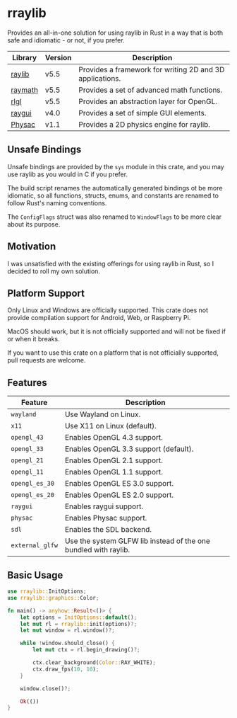# rraylib

Provides an all-in-one solution for using raylib in Rust in a way that is both safe and idiomatic - or not, if you prefer.

| Library                                                          | Version | Description                                              |
|------------------------------------------------------------------|---------|----------------------------------------------------------|
| [raylib](https://github.com/raysan5/raylib/releases/tag/5.5)     | v5.5    | Provides a framework for writing 2D and 3D applications. |
| [raymath](https://github.com/raysan5/raylib/releases/tag/5.5)    | v5.5    | Provides a set of advanced math functions.               |
| [rlgl](https://github.com/raysan5/raylib/releases/tag/5.5)       | v5.5    | Provides an abstraction layer for OpenGL.                |
| [raygui](https://github.com/raysan5/raygui/releases/tag/4.0)     | v4.0    | Provides a set of simple GUI elements.                   |
| [Physac](https://github.com/victorfisac/Physac/releases/tag/1.1) | v1.1    | Provides a 2D physics engine for raylib.                 |

## Unsafe Bindings

Unsafe bindings are provided by the `sys` module in this crate, and you may use raylib as you would in C if you prefer.

The build script renames the automatically generated bindings ot be more idiomatic, so all functions, structs, enums, and constants are renamed to follow Rust's naming conventions.

The `ConfigFlags` struct was also renamed to `WindowFlags` to be more clear about its purpose.

## Motivation

I was unsatisfied with the existing offerings for using raylib in Rust, so I decided to roll my own solution.

## Platform Support

Only Linux and Windows are officially supported. This crate does not provide compilation support for Android, Web, or Raspberry Pi.

MacOS should work, but it is not officially supported and will not be fixed if or when it breaks.

If you want to use this crate on a platform that is not officially supported, pull requests are welcome.

## Features

| Feature         | Description                                                     |
|-----------------|-----------------------------------------------------------------|
| `wayland`       | Use Wayland on Linux.                                           |
| `x11`           | Use X11 on Linux (default).                                     |
| `opengl_43`     | Enables OpenGL 4.3 support.                                     |
| `opengl_33`     | Enables OpenGL 3.3 support (default).                           |
| `opengl_21`     | Enables OpenGL 2.1 support.                                     |
| `opengl_11`     | Enables OpenGL 1.1 support.                                     |
| `opengl_es_30`  | Enables OpenGL ES 3.0 support.                                  |
| `opengl_es_20`  | Enables OpenGL ES 2.0 support.                                  |
| `raygui`        | Enables raygui support.                                         |
| `physac`        | Enables Physac support.                                         |
| `sdl`           | Enables the SDL backend.                                        |
| `external_glfw` | Use the system GLFW lib instead of the one bundled with raylib. |

## Basic Usage

```rust
use rraylib::InitOptions;
use rraylib::graphics::Color;

fn main() -> anyhow::Result<()> {
    let options = InitOptions::default();
    let mut rl = rraylib::init(options)?;
    let mut window = rl.window()?;

    while !window.should_close() {
        let mut ctx = rl.begin_drawing()?;

        ctx.clear_background(Color::RAY_WHITE);
        ctx.draw_fps(10, 10);
    }

    window.close()?;

    Ok(())
}
```
